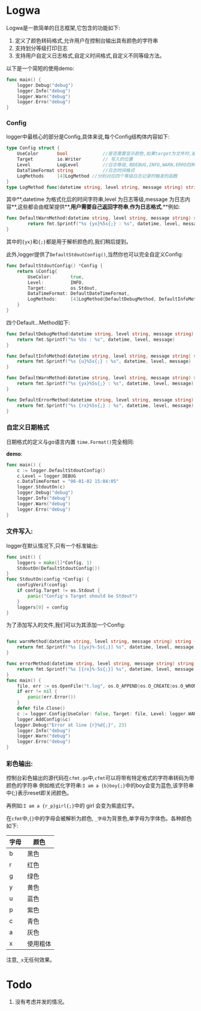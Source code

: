 # Logwa

Logwa是一款简单的日志框架,它包含的功能如下:

1.   定义了颜色转码格式,允许用户在控制台输出具有颜色的字符串
2.   支持划分等级打印日志
3.   支持用户自定义日志格式,自定义时间格式,自定义不同等级方法。

以下是一个简短的使用demo:

```go
func main() {
	logger.Debug("debug")
	logger.Info("debug")
	logger.Warn("debug")
	logger.Erro("debug")
}
```

### Config

logger中最核心的部分是Config,具体来说,每个Config结构体内容如下:

```go
type Config struct {
	UseColor       bool				//是否需要显示颜色,如果target为文件时,建议关闭该选项
	Target         io.Writer		// 写入的位置
	Level          LogLevel			//日志等级,有DEBUG,INFO,WARN,ERRO四种
	DataTimeFormat string			//日志时间格式
	LogMethods     [4]LogMethod	//分别对应四个等级日志记录时触发的函数
}
type LogMethod func(datetime string, level string, message string) string
```

其中**,datetime 为格式化后的时间字符串,level 为日志等级,message 为日志内容**,这些都会由框架提供**,**用户需要自己返回字符串**,**作为日志格式**,**例如:

```go
func DefaultWarnMethod(datetime string, level string, message string) string {
		return fmt.Sprintf("%s {yx}%5s{;} : %s", datetime, level, message)
}
```

其中的`{yx}`和`{;}`都是用于解析颜色的,我们稍后提到。

此外,logger提供了`DefaultStdoutConfig()`,当然你也可以完全自定义Config:

```go
func DefaultStdoutConfig() *Config {
	return &Config{
		UseColor:       true,
		Level:          INFO,
		Target:         os.Stdout,
		DataTimeFormat: DefaultDateTimeFormat,
		LogMethods:     [4]LogMethod{DefaultDebugMethod, DefaultInfoMethod, DefaultWarnMethod, DefaultErrorMethod},
	}
}
```

四个Default...Method如下:

```go
func DefaultDebugMethod(datetime string, level string, message string) string {
	return fmt.Sprintf("%s %5s : %s", datetime, level, message)
}

func DefaultInfoMethod(datetime string, level string, message string) string {
	return fmt.Sprintf("%s {u}%5s{;} : %s", datetime, level, message)
}

func DefaultWarnMethod(datetime string, level string, message string) string {
	return fmt.Sprintf("%s {yx}%5s{;} : %s", datetime, level, message)
}

func DefaultErrorMethod(datetime string, level string, message string) string {
	return fmt.Sprintf("%s {rx}%5s{;} : %s", datetime, level, message)
}
```

### 自定义日期格式

日期格式的定义与go语言内置 `time.Format()`完全相同:

**demo**:

```go
func main() {
	c := logger.DefaultStdoutConfig()
	c.Level = logger.DEBUG
	c.DataTimeFormat = "06-01-02 15:04:05"
	logger.StdoutOn(c)
	logger.Debug("debug")
	logger.Info("debug")
	logger.Warn("debug")
	logger.Erro("debug")
}
```

### 文件写入:

logger在默认情况下,只有一个标准输出:

```go
func init() {
	loggers = make([]*Config, 1)
	StdoutOn(DefaultStdoutConfig())
}
func StdoutOn(config *Config) {
	configVerif(config)
	if config.Target != os.Stdout {
		panic("Config's Target should be Stdout")
	}
	loggers[0] = config
}
```

为了添加写入的文件,我们可以为其添加一个Config:

```go

func warnMethod(datetime string, level string, message string) string {
	return fmt.Sprintf("%s [{yx}%-5s{;}] %s", datetime, level, message)
}

func errorMethod(datetime string, level string, message string) string {
	return fmt.Sprintf("%s [{rx}%-5s{;}] %s", datetime, level, message)
}
func main() {
	file, err := os.OpenFile("t.log", os.O_APPEND|os.O_CREATE|os.O_WRONLY, 0644)
	if err != nil {
		panic(err.Error())
	}
	defer file.Close()
	c := logger.Config{UseColor: false, Target: file, Level: logger.WARNING, DataTimeFormat: logger.DefaultDateTimeFormat, LogMethods: [4]logger.LogMethod{nil, nil, warnMethod, errorMethod}}
	logger.AddConfig(&c)
   logger.Debug("Error at line {r}%d{;}", 23)
	logger.Info("debug")
	logger.Warn("debug")
	logger.Erro("debug")
}
```

### 彩色输出:

控制台彩色输出的源代码在`cfmt.go`中,`cfmt`可以将带有特定格式的字符串转码为带颜色的字符串
例如格式化字符串:`I am a {b}boy{;}`中的boy会变为蓝色,该字符串中{;}表示reset即关闭颜色。

再例如:`I am a {r_p}girl{;}`中的 girl 会变为紫底红字。

在`cfmt`中,`{}`中的字母会被解析为颜色, `_字母`为背景色,单字母为字体色。各种颜色如下:

| 字母 | 颜色     |
| ---- | -------- |
| b    | 黑色     |
| r    | 红色     |
| g    | 绿色     |
| y    | 黄色     |
| u    | 蓝色     |
| p    | 紫色     |
| c    | 青色     |
| a    | 灰色     |
| x    | 使用粗体 |

注意,`_x`无任何效果。





# Todo

1.   没有考虑并发的情况。

